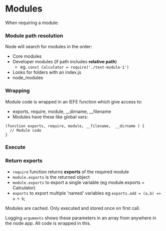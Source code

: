 # Modules

When requiring a module:

### Module path resolution
Node will search for modules in the order:
- Core modules
- Developer modules (if path includes **relative path**)
  - eg. `const Calculator = require('./test-module-1')`
- Looks for folders with an index.js
- node_modules

### Wrapping
Module code is wrapped in an IEFE function which give access to:
- exports, require, module, __dirname, __filename
- Modules have these like global vars:
```
(function exports, require, module, __filename,  __dirname ) {
  // Module code
}
```

### Execute

### Return exports
- `require` function returns **exports** of the required module
- `module.exports` is the returned object
- `module.exports` to export a single variable (eg module.exports = Calculator)
- `exports` to export multiple 'named' variables eg `exports.add = (a,b) => a + b`;

Modules are cached. Only executed and stored once on first call.

Logging `arguments` shows these parameters in an array from anywhere in the node app. All code is wrapped in this.
